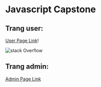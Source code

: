 # Javascript Capstone  


## Trang user: 
[User Page Link](https://capstone-2-six.vercel.app/)!

![stack Overflow](http://lmsotfy.com/so.png)


## Trang admin: 
[Admin Page Link](https://capstone-2-six.vercel.app/admin.html)
